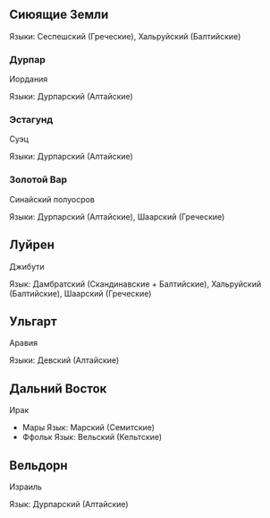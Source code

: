 ## Сиюящие Земли

Языки: Сеспешский (Греческие), Хальруйский (Балтийские)

### Дурпар

Иордания

Языки: Дурпарский (Алтайские)

### Эстагунд

Суэц

Языки: Дурпарский (Алтайские)

### Золотой Вар

Синайский полуосров

Языки: Дурпарский (Алтайские), Шаарский (Греческие)

## Луйрен

Джибути

Язык: Дамбратский (Скандинавские + Балтийские), Хальруйский (Балтийские), Шаарский (Греческие)

## Ульгарт

Аравия

Языки: Девский (Алтайские)

## Дальний Восток

Ирак

*   Мары
    Язык: Марский (Семитские)
*   Ффольк
    Язык: Вельский (Кельтские)

## Вельдорн

Израиль

Язык: Дурпарский (Алтайские)
